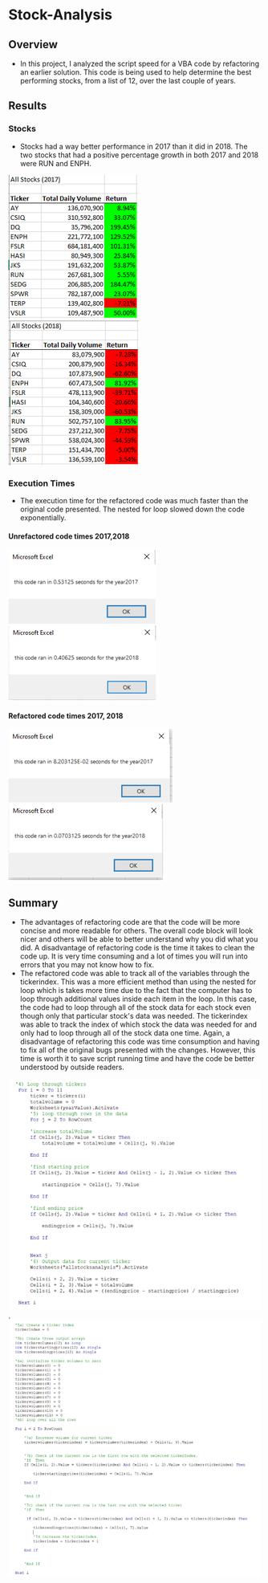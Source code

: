 # Stock-Analysis

## Overview
* In this project, I analyzed the script speed for a VBA code by refactoring an earlier solution. This code is being used to help determine the best performing stocks, from a list of 12, over the last couple of years. 


## Results
  ### Stocks
   * Stocks had a way better performance in 2017 than it did in 2018. The two stocks that had a positive percentage growth in both 2017 and 2018 were RUN and ENPH.
   
   ![Stock_data_2017](https://github.com/chenylk/stock-analysis/blob/master/stock%20data/2017_stock_data.PNG)
   ![Stock_data_2018](https://github.com/chenylk/stock-analysis/blob/master/stock%20data/2018_stock_data.PNG)

  ### Execution Times
   * The execution time for the refactored code was much faster than the original code presented. The nested for loop slowed down the code exponentially. 
   
   #### Unrefactored code times 2017,2018 
   ![Time_original_2017](https://github.com/chenylk/stock-analysis/blob/master/original%20code%20times/Allstocksanalysis_2017.PNG)
   ![Time_original_2018](https://github.com/chenylk/stock-analysis/blob/master/original%20code%20times/Allstocksanalysis_2018.PNG)
   #### Refactored code times 2017, 2018
   ![Refactored_2017](https://github.com/chenylk/stock-analysis/blob/master/resources/VBA_Challenge_2017.png.PNG)
   ![Refactored_2017](https://github.com/chenylk/stock-analysis/blob/master/resources/VBA_Challenge_2018.png.PNG)
   
   
## Summary
 * The advantages of refactoring code are that the code will be more concise and more readable for others. The overall code block will look nicer and others will be able to better understand why you did what you did. A disadvantage of refactoring code is the time it takes to clean the code up. It is very time consuming and a lot of times you will run into errors that you may not know how to fix.  
 * The refactored code was able to track all of the variables through the tickerindex. This was a more efficient method than using the nested for loop which is takes more time due to the fact that the computer has to loop through additional values inside each item in the loop. In this case, the code had to loop through all of the stock data for each stock even though only that particular stock's data was needed. The tickerindex was able to track the index of which stock the data was needed for and only had to loop through all of the stock data one time. Again, a disadvantage of refactoring this code was time consumption and having to fix all of the original bugs presented with the changes. However, this time is worth it to save script running time and have the code be better understood by outside readers.
 
 ![Code_snip_2017](https://github.com/chenylk/stock-analysis/blob/master/code%20snips/original_code_nested_for_loop.PNG).
 ![Code_snip_2018](https://github.com/chenylk/stock-analysis/blob/master/code%20snips/refactored_code.PNG)
